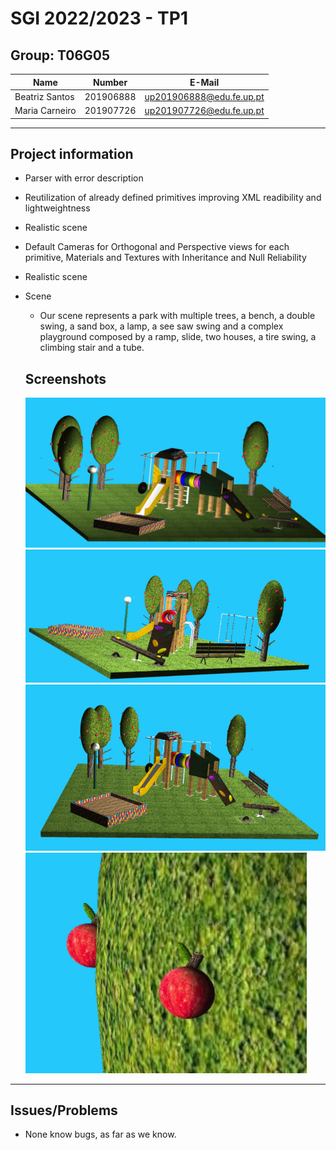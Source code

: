 # SGI 2022/2023 - TP1

## Group: T06G05

| Name             | Number    | E-Mail             |
| ---------------- | --------- | ------------------ |
| Beatriz Santos   | 201906888 | up201906888@edu.fe.up.pt |
| Maria Carneiro   | 201907726 | up201907726@edu.fe.up.pt |

----
## Project information

- Parser with error description
- Reutilization of already defined primitives improving XML readibility and lightweightness
- Realistic scene
- Default Cameras for Orthogonal and Perspective views for each primitive, Materials and Textures with Inheritance and Null Reliability
- Realistic scene

- Scene
  - Our scene represents a park with multiple trees, a bench, a double swing, a sand box, a lamp, a see saw swing and a complex playground composed by a ramp, slide, two houses, a tire swing, a climbing stair and a tube.

  ## Screenshots
  ![scene1](scenes/screenshots/scene1.png)
  ![scene2](scenes/screenshots/scene2.png)
  ![scene3](scenes/screenshots/scene3.png)
  ![apple](scenes/screenshots/apple.jpg)
----
## Issues/Problems

- None know bugs, as far as we know.
